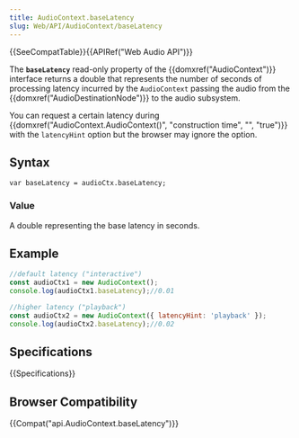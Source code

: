 ```yaml
---
title: AudioContext.baseLatency
slug: Web/API/AudioContext/baseLatency
---
```

{{SeeCompatTable}}{{APIRef("Web Audio API")}}

The **`baseLatency`** read-only property of the {{domxref("AudioContext")}} interface returns a double that represents the number of seconds of processing latency incurred by the `AudioContext` passing the audio from the {{domxref("AudioDestinationNode")}} to the audio subsystem.

You can request a certain latency during {{domxref("AudioContext.AudioContext()", "construction time", "", "true")}} with the `latencyHint` option but the browser may ignore the option.

## Syntax

```plain
var baseLatency = audioCtx.baseLatency;
```

### Value

A double representing the base latency in seconds.

## Example

```js
//default latency ("interactive")
const audioCtx1 = new AudioContext();
console.log(audioCtx1.baseLatency);//0.01

//higher latency ("playback")
const audioCtx2 = new AudioContext({ latencyHint: 'playback' });
console.log(audioCtx2.baseLatency);//0.02
```

## Specifications

{{Specifications}}

## Browser Compatibility

{{Compat("api.AudioContext.baseLatency")}}
